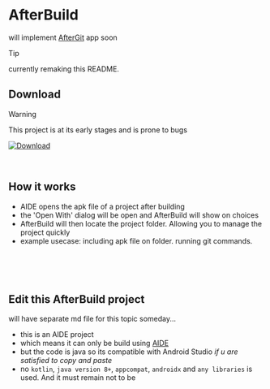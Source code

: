 # AfterBuild

will implement [AfterGit](https://github.com/IMOitself/AfterGit) app soon

> [!TIP]
> currently remaking this README.

## Download
> [!WARNING]
> This project is at its early stages and is prone to bugs

[![Download](https://img.shields.io/badge/compiled.apk-blue?style=for-the-badge)](https://github.com/IMOitself/AfterBuild/blob/master/compiled.apk)

<br>

## How it works
- AIDE opens the apk file of a project after building
- the 'Open With' dialog will be open and AfterBuild will show on choices
- AfterBuild will then locate the project folder. Allowing you to manage the project quickly
- example usecase: including apk file on folder. running git commands.

<br><br><br>

## Edit this AfterBuild project
will have separate md file for this topic someday...
- this is an AIDE project
- which means it can only be build using [AIDE](https://www.android-ide.com/)
- but the code is java so its compatible with Android Studio *if u are satisfied to copy and paste*
- no ```kotlin```, ```java version 8+```, ```appcompat```, ```androidx``` and ```any libraries``` is used. And it must remain not to be
